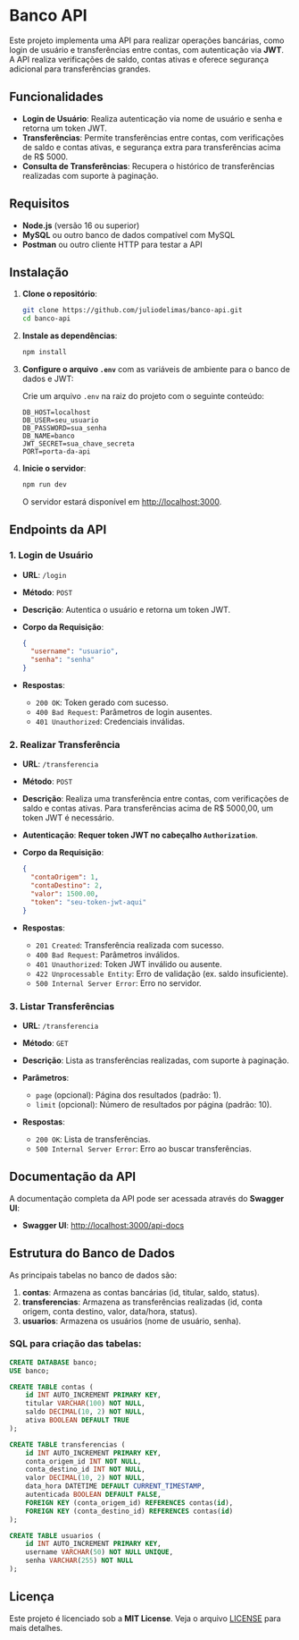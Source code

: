 
# Banco API

Este projeto implementa uma API para realizar operações bancárias, como login de usuário e transferências entre contas, com autenticação via **JWT**. A API realiza verificações de saldo, contas ativas e oferece segurança adicional para transferências grandes.

## Funcionalidades

- **Login de Usuário**: Realiza autenticação via nome de usuário e senha e retorna um token JWT.
- **Transferências**: Permite transferências entre contas, com verificações de saldo e contas ativas, e segurança extra para transferências acima de R$ 5000.
- **Consulta de Transferências**: Recupera o histórico de transferências realizadas com suporte à paginação.

## Requisitos

- **Node.js** (versão 16 ou superior)
- **MySQL** ou outro banco de dados compatível com MySQL
- **Postman** ou outro cliente HTTP para testar a API

## Instalação

1. **Clone o repositório**:

   ```bash
   git clone https://github.com/juliodelimas/banco-api.git
   cd banco-api
   ```

2. **Instale as dependências**:

   ```bash
   npm install
   ```

3. **Configure o arquivo `.env`** com as variáveis de ambiente para o banco de dados e JWT:

   Crie um arquivo `.env` na raiz do projeto com o seguinte conteúdo:

   ```env
   DB_HOST=localhost
   DB_USER=seu_usuario
   DB_PASSWORD=sua_senha
   DB_NAME=banco
   JWT_SECRET=sua_chave_secreta
   PORT=porta-da-api
   ```

4. **Inicie o servidor**:

   ```bash
   npm run dev
   ```

   O servidor estará disponível em [http://localhost:3000](http://localhost:3000).

## Endpoints da API

### 1. **Login de Usuário**
- **URL**: `/login`
- **Método**: `POST`
- **Descrição**: Autentica o usuário e retorna um token JWT.
  
- **Corpo da Requisição**:

  ```json
  {
    "username": "usuario",
    "senha": "senha"
  }
  ```

- **Respostas**:
  - `200 OK`: Token gerado com sucesso.
  - `400 Bad Request`: Parâmetros de login ausentes.
  - `401 Unauthorized`: Credenciais inválidas.

### 2. **Realizar Transferência**
- **URL**: `/transferencia`
- **Método**: `POST`
- **Descrição**: Realiza uma transferência entre contas, com verificações de saldo e contas ativas. Para transferências acima de R$ 5000,00, um token JWT é necessário.

- **Autenticação**: **Requer token JWT no cabeçalho `Authorization`**.

- **Corpo da Requisição**:

  ```json
  {
    "contaOrigem": 1,
    "contaDestino": 2,
    "valor": 1500.00,
    "token": "seu-token-jwt-aqui"
  }
  ```

- **Respostas**:
  - `201 Created`: Transferência realizada com sucesso.
  - `400 Bad Request`: Parâmetros inválidos.
  - `401 Unauthorized`: Token JWT inválido ou ausente.
  - `422 Unprocessable Entity`: Erro de validação (ex. saldo insuficiente).
  - `500 Internal Server Error`: Erro no servidor.

### 3. **Listar Transferências**
- **URL**: `/transferencia`
- **Método**: `GET`
- **Descrição**: Lista as transferências realizadas, com suporte à paginação.

- **Parâmetros**:
  - `page` (opcional): Página dos resultados (padrão: 1).
  - `limit` (opcional): Número de resultados por página (padrão: 10).

- **Respostas**:
  - `200 OK`: Lista de transferências.
  - `500 Internal Server Error`: Erro ao buscar transferências.

## Documentação da API

A documentação completa da API pode ser acessada através do **Swagger UI**:

- **Swagger UI**: [http://localhost:3000/api-docs](http://localhost:3000/api-docs)

## Estrutura do Banco de Dados

As principais tabelas no banco de dados são:

1. **contas**: Armazena as contas bancárias (id, titular, saldo, status).
2. **transferencias**: Armazena as transferências realizadas (id, conta origem, conta destino, valor, data/hora, status).
3. **usuarios**: Armazena os usuários (nome de usuário, senha).

### SQL para criação das tabelas:

```sql
CREATE DATABASE banco;
USE banco;

CREATE TABLE contas (
    id INT AUTO_INCREMENT PRIMARY KEY,
    titular VARCHAR(100) NOT NULL,
    saldo DECIMAL(10, 2) NOT NULL,
    ativa BOOLEAN DEFAULT TRUE
);

CREATE TABLE transferencias (
    id INT AUTO_INCREMENT PRIMARY KEY,
    conta_origem_id INT NOT NULL,
    conta_destino_id INT NOT NULL,
    valor DECIMAL(10, 2) NOT NULL,
    data_hora DATETIME DEFAULT CURRENT_TIMESTAMP,
    autenticada BOOLEAN DEFAULT FALSE,
    FOREIGN KEY (conta_origem_id) REFERENCES contas(id),
    FOREIGN KEY (conta_destino_id) REFERENCES contas(id)
);

CREATE TABLE usuarios (
    id INT AUTO_INCREMENT PRIMARY KEY,
    username VARCHAR(50) NOT NULL UNIQUE,
    senha VARCHAR(255) NOT NULL
);
```

## Licença

Este projeto é licenciado sob a **MIT License**. Veja o arquivo [LICENSE](LICENSE) para mais detalhes.
